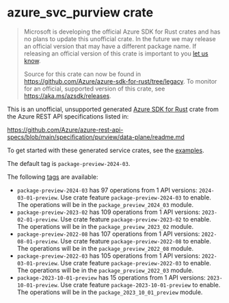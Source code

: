 # azure_svc_purview crate

> Microsoft is developing the official Azure SDK for Rust crates and has no plans to update this unofficial crate.
> In the future we may release an official version that may have a different package name.
> If releasing an official version of this crate is important to you [let us know](https://github.com/Azure/azure-sdk-for-rust/issues/new/choose).
>
> Source for this crate can now be found in <https://github.com/Azure/azure-sdk-for-rust/tree/legacy>.
> To monitor for an official, supported version of this crate, see <https://aka.ms/azsdk/releases>.

This is an unofficial, unsupported generated [Azure SDK for Rust](https://github.com/Azure/azure-sdk-for-rust/tree/legacy) crate from the Azure REST API specifications listed in:

https://github.com/Azure/azure-rest-api-specs/blob/main/specification/purview/data-plane/readme.md

To get started with these generated service crates, see the [examples](https://github.com/Azure/azure-sdk-for-rust/blob/legacy/services/README.md#examples).

The default tag is `package-preview-2024-03`.

The following [tags](https://github.com/Azure/azure-sdk-for-rust/blob/legacy/services/tags.md) are available:

- `package-preview-2024-03` has 97 operations from 1 API versions: `2024-03-01-preview`. Use crate feature `package-preview-2024-03` to enable. The operations will be in the `package_preview_2024_03` module.
- `package-preview-2023-02` has 109 operations from 1 API versions: `2023-02-01-preview`. Use crate feature `package-preview-2023-02` to enable. The operations will be in the `package_preview_2023_02` module.
- `package-preview-2022-08` has 107 operations from 1 API versions: `2022-08-01-preview`. Use crate feature `package-preview-2022-08` to enable. The operations will be in the `package_preview_2022_08` module.
- `package-preview-2022-03` has 105 operations from 1 API versions: `2022-03-01-preview`. Use crate feature `package-preview-2022-03` to enable. The operations will be in the `package_preview_2022_03` module.
- `package-2023-10-01-preview` has 15 operations from 1 API versions: `2023-10-01-preview`. Use crate feature `package-2023-10-01-preview` to enable. The operations will be in the `package_2023_10_01_preview` module.